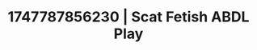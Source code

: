 ---
categories:
- Spiritual kink
- Choking kink
- Vintage boudoir
- Mormon threesome
- Interactive NSFW
image: /assets/images/1747787856230.jpg
layout: post
seo:
  description: Featured content with exclusive ABDL Play, Scat Fetish. HD images available.
  keywords: ABDL Play, Scat Fetish
  og_image: /assets/images/1747787856230.jpg
  schema_type: VisualArtwork
tags:
- ABDL Play
- '#1747787856230'
- Scat Fetish
title: 1747787856230 | Scat Fetish ABDL Play
---